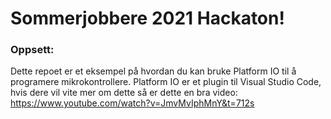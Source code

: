 # Sommerjobbere 2021 Hackaton!
### Oppsett:
Dette repoet er et eksempel på hvordan du kan bruke Platform IO til å programere mikrokontrollere.
Platform IO er et plugin til Visual Studio Code, hvis dere vil vite mer om dette så er dette en bra video: https://www.youtube.com/watch?v=JmvMvIphMnY&t=712s
